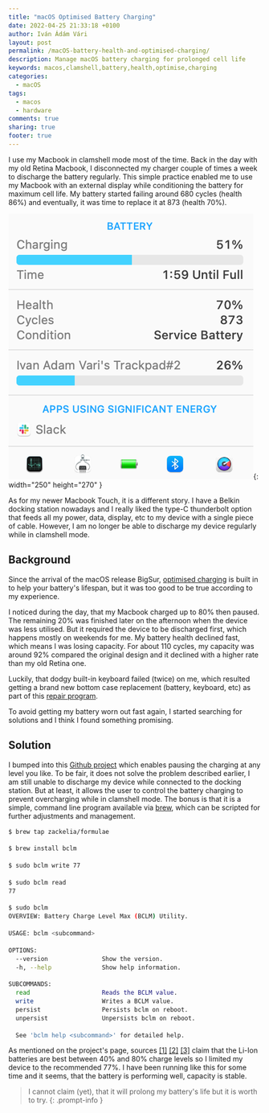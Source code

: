 ```yaml
---
title: "macOS Optimised Battery Charging"
date: 2022-04-25 21:33:18 +0100
author: Iván Ádám Vári
layout: post
permalink: /macOS-battery-health-and-optimised-charging/
description: Manage macOS battery charging for prolonged cell life
keywords: macos,clamshell,battery,health,optimise,charging
categories:
  - macOS
tags:
  - macos
  - hardware
comments: true
sharing: true
footer: true
---
```

I use my Macbook in clamshell mode most of the time. Back in the day with my old Retina Macbook, I disconnected my
charger couple of times a week to discharge the battery regularly. This simple practice enabled me to use my Macbook
with an external display while conditioning the battery for maximum cell life. My battery started failing around 680 cycles (health 86%) and eventually, it was time to replace it at 873 (health 70%).

![Battery](/assets/img/2022-04/797BF636-5DDE-4852-BB63-103D6651A8FB.png){: width="250" height="270" }

As for my newer Macbook Touch, it is a different story. I have a Belkin docking station nowadays and I really liked
the type-C thunderbolt option that feeds all my power, data, display, etc to my device with a single piece of cable.
However, I am no longer be able to discharge my device regularly while in clamshell mode.

## Background

Since the arrival of the macOS release BigSur, <a href="https://support.apple.com/en-md/HT212049" target="_blank">
optimised charging</a> is built in to help your battery's lifespan, but it was too good to be true according to my
experience.

I noticed during the day, that my Macbook charged up to 80% then paused. The remaining 20% was finished later on the
afternoon when the device was less utilised. But it required the device to be discharged first, which happens mostly
on weekends for me. My battery health declined fast, which means I was losing capacity. For about 110 cycles, my
capacity was around 92% compared the original design and it declined with a higher rate than my old Retina one.

Luckily, that dodgy built-in keyboard failed (twice) on me, which resulted getting a brand new bottom case replacement
(battery, keyboard, etc) as part of this <a href="https://support.apple.com/keyboard-service-program-for-mac-notebooks" target="_blank">repair program</a>.

To avoid getting my battery worn out fast again, I started searching for solutions and I think I found something
promising.

## Solution

I bumped into this <a href="https://github.com/zackelia/bclm" target="_blank">Github project</a> which enables pausing
the charging at any level you like. To be fair, it does not solve the problem described earlier, I am still unable to
discharge my device while connected to the docking station. But at least, it allows the user to control the battery
charging to prevent overcharging while in clamshell mode. The bonus is that it is a simple, command line program available
via <a href="https://brew.sh" target="_blank">brew</a>, which can be scripted for further adjustments and management.

```bash
$ brew tap zackelia/formulae

$ brew install bclm

$ sudo bclm write 77

$ sudo bclm read 
77

$ sudo bclm 
OVERVIEW: Battery Charge Level Max (BCLM) Utility.

USAGE: bclm <subcommand>

OPTIONS:
  --version               Show the version.
  -h, --help              Show help information.

SUBCOMMANDS:
  read                    Reads the BCLM value.
  write                   Writes a BCLM value.
  persist                 Persists bclm on reboot.
  unpersist               Unpersists bclm on reboot.

  See 'bclm help <subcommand>' for detailed help.
```

As mentioned on the project's page, sources <a href="https://www.apple.com/batteries/why-lithium-ion/"  target="_blank">[1]</a>
<a href="https://www.eeworldonline.com/why-you-should-stop-fully-charging-your-smartphone-now/"  target="_blank">[2]</a>
<a href="https://www.csmonitor.com/Technology/Tech/2014/0103/40-80-rule-New-tip-for-extending-battery-life"  target="_blank">[3]</a>
claim that the Li-Ion batteries are best between 40% and 80% charge levels so I limited my device to the recommended 77%.
I have been running like this for some time and it seems, that the battery is performing well, capacity is stable.

>I cannot claim (yet), that it will prolong my battery's life but it is worth to try.
{: .prompt-info }
